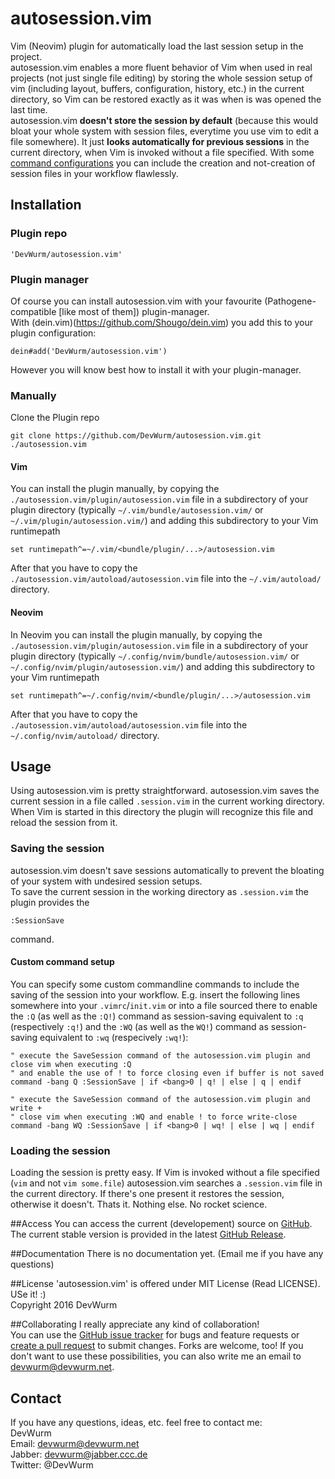 # autosession.vim
Vim (Neovim) plugin for automatically load the last session setup in the project.<br>
autosession.vim enables a more fluent behavior of Vim when used in real projects (not just single file editing) by storing the whole session setup of vim (including layout, buffers, configuration, history, etc.) in the current directory, so Vim can be restored exactly as it was when is was opened the last time.<br>
autosession.vim **doesn't store the session by default** (because this would bloat your whole system with session files, everytime you use vim to edit a file somewhere). It just **looks automatically for previous sessions** in the current directory, when Vim is invoked without a file specified. With some [command configurations](#custom-command-setup-commands) you can include the creation and not-creation of session files in your workflow flawlessly.

## Installation
### Plugin repo
```
'DevWurm/autosession.vim'
```
### Plugin manager
Of course you can install autosession.vim with your favourite (Pathogene-compatible [like most of them]) plugin-manager.<br>
With (dein.vim)(https://github.com/Shougo/dein.vim) you add this to your plugin configuration:
``` 
dein#add('DevWurm/autosession.vim')
```
However you will know best how to install it with your plugin-manager.
### Manually
Clone the Plugin repo
```
git clone https://github.com/DevWurm/autosession.vim.git ./autosession.vim
```
#### Vim
You can install the plugin manually, by copying the `./autosession.vim/plugin/autosession.vim` file in a subdirectory of your plugin directory (typically `~/.vim/bundle/autosession.vim/` or `~/.vim/plugin/autosession.vim/`) and adding this subdirectory to your Vim runtimepath
```
set runtimepath^=~/.vim/<bundle/plugin/...>/autosession.vim
```
After that you have to copy the `./autosession.vim/autoload/autosession.vim` file into the `~/.vim/autoload/` directory.
#### Neovim
In Neovim you can install the plugin manually, by copying the `./autosession.vim/plugin/autosession.vim` file in a subdirectory of your plugin directory (typically `~/.config/nvim/bundle/autosession.vim/` or `~/.config/nvim/plugin/autosession.vim/`) and adding this subdirectory to your Vim runtimepath
```
set runtimepath^=~/.config/nvim/<bundle/plugin/...>/autosession.vim
```
After that you have to copy the `./autosession.vim/autoload/autosession.vim` file into the `~/.config/nvim/autoload/` directory.

## Usage
Using autosession.vim is pretty straightforward. autosession.vim saves the current session in a file called `.session.vim` in the current working directory. When Vim is started in this directory the plugin will recognize this file and reload the session from it.
### Saving the session
autosession.vim doesn't save sessions automatically to prevent the bloating of your system with undesired session setups.<br>
To save the current session in the working directory as `.session.vim` the plugin provides the
```
:SessionSave
```
command.
#### Custom command setup
You can specify some custom commandline commands to include the saving of the session into your workflow. E.g. insert the following lines somewhere into your `.vimrc`/`init.vim` or into a file sourced there to enable the `:Q` (as well as the `:Q!`) command as session-saving equivalent to `:q` (respectively `:q!`) and the `:WQ` (as well as the `WQ!`) command as session-saving equivalent to `:wq` (respecively `:wq!`):
```
" execute the SaveSession command of the autosession.vim plugin and close vim when executing :Q
" and enable the use of ! to force closing even if buffer is not saved
command -bang Q :SessionSave | if <bang>0 | q! | else | q | endif

" execute the SaveSession command of the autosession.vim plugin and write +
" close vim when executing :WQ and enable ! to force write-close
command -bang WQ :SessionSave | if <bang>0 | wq! | else | wq | endif
```
### Loading the session
Loading the session is pretty easy. If Vim is invoked without a file specified (`vim` and not `vim some.file`) autosession.vim searches a `.session.vim` file in the current directory. If there's one present it restores the session, otherwise it doesn't. Thats it. Nothing else. No rocket science.

##Access
You can access the current (developement) source on <a href="https://github.com/DevWurm/autosession.vim/">GitHub</a>. The
current stable version is provided in the latest <a href="https://github.com/DevWurm/autosession.vim/releases">GitHub Release</a>.

##Documentation
There is no documentation yet. (Email me if you have any questions)

##License
'autosession.vim' is offered under MIT License (Read LICENSE). USe it! :)<br>
Copyright 2016 DevWurm

##Collaborating
I really appreciate any kind of collaboration!<br>
You can use the [GitHub issue tracker](https://github.com/DevWurm/autosession.vim/issues) for bugs and feature requests or [create a pull request](https://github.com/DevWurm/autosession.vim//pulls) to submit
changes. Forks are welcome, too!
If you don't want to use these possibilities, you can also write me an email to
<a href='mailto:devwurm@devwurm.net'>devwurm@devwurm.net</a>.

## Contact
If you have any questions, ideas, etc. feel free to contact me:<br>
DevWurm<br>
Email: <a href='mailto:devwurm@devwurm.net'>devwurm@devwurm.net</a><br>
Jabber: devwurm@jabber.ccc.de<br>
Twitter: @DevWurm<br>
